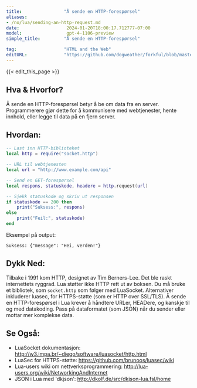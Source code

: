 ```yaml
---
title:                "Å sende en HTTP-forespørsel"
aliases:
- /no/lua/sending-an-http-request.md
date:                  2024-01-20T18:00:17.712777-07:00
model:                 gpt-4-1106-preview
simple_title:         "Å sende en HTTP-forespørsel"

tag:                  "HTML and the Web"
editURL:              "https://github.com/dogweather/forkful/blob/master/content/no/lua/sending-an-http-request.md"
---
```


{{< edit_this_page >}}

## Hva & Hvorfor?
Å sende en HTTP-forespørsel betyr å be om data fra en server. Programmerere gjør dette for å kommunisere med webtjenester, hente innhold, eller legge til data på en fjern server.

## Hvordan:
```Lua
-- Last inn HTTP-biblioteket
local http = require("socket.http")

-- URL til webtjenesten
local url = "http://www.example.com/api"

-- Send en GET-forespørsel
local respons, statuskode, headere = http.request(url)

-- Sjekk statuskode og skriv ut responsen
if statuskode == 200 then
    print("Suksess:", respons)
else
    print("Feil:", statuskode)
end
```
Eksempel på output:
```
Suksess: {"message": "Hei, verden!"}
```

## Dykk Ned:
Tilbake i 1991 kom HTTP, designet av Tim Berners-Lee. Det ble raskt internettets ryggrad. Lua støtter ikke HTTP rett ut av boksen. Du må bruke et bibliotek, som `socket.http` som følger med LuaSocket. Alternativer inkluderer luasec, for HTTPS-støtte (som er HTTP over SSL/TLS). Å sende en HTTP-forespørsel i Lua krever å håndtere URLer, HEADere, og kanskje til og med datakoding. Pass på dataformatet (som JSON) når du sender eller mottar mer komplekse data.

## Se Også:
- LuaSocket dokumentasjon: http://w3.impa.br/~diego/software/luasocket/http.html
- LuaSec for HTTPS-støtte: https://github.com/brunoos/luasec/wiki
- Lua-users wiki om nettverksprogrammering: http://lua-users.org/wiki/NetworkingAndInternet
- JSON i Lua med 'dkjson': http://dkolf.de/src/dkjson-lua.fsl/home
